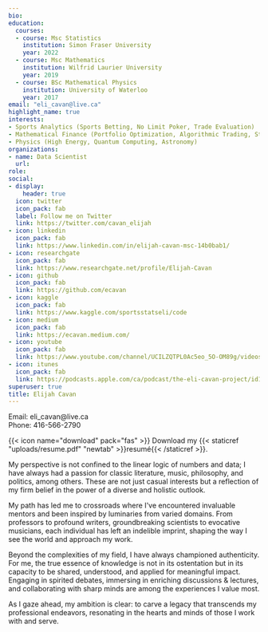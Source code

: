 ```yaml
---
bio: 
education:
  courses:
  - course: Msc Statistics
    institution: Simon Fraser University
    year: 2022
  - course: Msc Mathematics
    institution: Wilfrid Laurier University
    year: 2019
  - course: BSc Mathematical Physics
    institution: University of Waterloo
    year: 2017
email: "eli_cavan@live.ca"
highlight_name: true
interests:
- Sports Analytics (Sports Betting, No Limit Poker, Trade Evaluation)
- Mathematical Finance (Portfolio Optimization, Algorithmic Trading, Stochastic Processes)
- Physics (High Energy, Quantum Computing, Astronomy)
organizations:
- name: Data Scientist
  url: 
role: 
social:
- display:
    header: true
  icon: twitter
  icon_pack: fab
  label: Follow me on Twitter
  link: https://twitter.com/cavan_elijah
- icon: linkedin
  icon_pack: fab
  link: https://www.linkedin.com/in/elijah-cavan-msc-14b0bab1/
- icon: researchgate
  icon_pack: fab
  link: https://www.researchgate.net/profile/Elijah-Cavan
- icon: github
  icon_pack: fab
  link: https://github.com/ecavan
- icon: kaggle
  icon_pack: fab
  link: https://www.kaggle.com/sportsstatseli/code
- icon: medium
  icon_pack: fab
  link: https://ecavan.medium.com/
- icon: youtube
  icon_pack: fab
  link: https://www.youtube.com/channel/UCILZQTPL0Ac5eo_5O-OM89g/videos
- icon: itunes
  icon_pack: fab
  link: https://podcasts.apple.com/ca/podcast/the-eli-cavan-project/id1510865992
superuser: true
title: Elijah Cavan
---
```


Email: eli_cavan\@live.ca                                  
Phone: 416-566-2790


{{< icon name="download" pack="fas" >}} Download my {{< staticref "uploads/resume.pdf" "newtab" >}}resumé{{< /staticref >}}.

My perspective is not confined to the linear logic of numbers and data; I have always had a passion for classic literature, music, philosophy, and politics, among others. These are not just casual interests but a reflection of my firm belief in the power of a diverse and holistic outlook.

My path has led me to crossroads where I've encountered invaluable mentors and been inspired by luminaries from varied domains. From professors to profound writers, groundbreaking scientists to evocative musicians, each individual has left an indelible imprint, shaping the way I see the world and approach my work.

Beyond the complexities of my field, I have always championed authenticity. For me, the true essence of knowledge is not in its ostentation but in its capacity to be shared, understood, and applied for meaningful impact. Engaging in spirited debates, immersing in enriching discussions & lectures, and collaborating with sharp minds are among the experiences I value most.

As I gaze ahead, my ambition is clear: to carve a legacy that transcends my professional endeavors, resonating in the hearts and minds of those I work with and serve.
